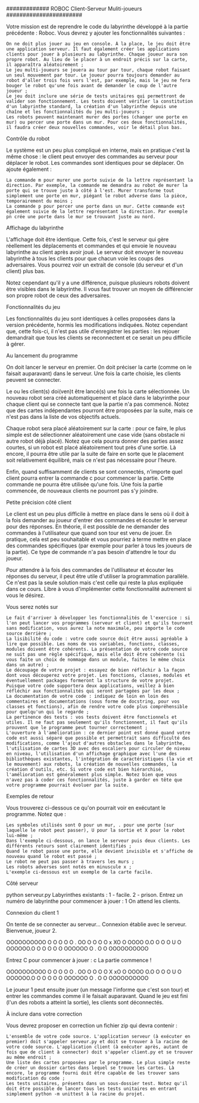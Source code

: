 ############# ROBOC Client-Serveur Muliti-joueurs #######################

Votre mission est de reprendre le code du labyrinthe développé à la partie précédente : Roboc. Vous devrez y ajouter les fonctionnalités suivantes :

    On ne doit plus jouer au jeu en console. À la place, le jeu doit être une application serveur. Il faut également créer les applications clients pour jouer à plusieurs au labyrinthe. Chaque joueur aura son propre robot. Au lieu de le placer à un endroit précis sur la carte, il apparaîtra aléatoirement ;
    Le jeu multi-joueurs se jouera au tour par tour, chaque robot faisant un seul mouvement par tour. Le joueur pourra toujours demander au robot d'aller trois fois vers l'est, par exemple, mais le jeu ne fera bouger le robot qu'une fois avant de demander le coup de l'autre joueur ;
    Le jeu doit inclure une série de tests unitaires qui permettront de valider son fonctionnement. Les tests doivent vérifier la constitution d'un labyrinthe standard, la création d'un labyrinthe depuis une chaîne et les fonctionnalités du jeu multi-joueurs ;
    Les robots peuvent maintenant murer des portes (changer une porte en mur) ou percer une porte dans un mur. Pour ces deux fonctionnalités, il faudra créer deux nouvelles commandes, voir le détail plus bas.

 
Contrôle du robot

Le système est un peu plus compliqué en interne, mais en pratique c'est la même chose : le client peut envoyer des commandes au serveur pour déplacer le robot. Les commandes sont identiques pour se déplacer. On ajoute également :

    La commande m pour murer une porte suivie de la lettre représentant la direction. Par exemple, la commande me demandra au robot de murer la porte qui se trouve juste à côté à l'est. Murer transforme tout simplement une porte en mur, piégant le robot adverse dans la pièce, temporairement du moins ;
    La commande p pour percer une porte dans un mur. Cette commande est également suivie de la lettre représentant la direction. Par exemple pn crée une porte dans le mur se trouvant juste au nord.

 
Affichage du labyrinthe

L'affichage doit être identique. Cette fois, c'est le serveur qui gère réellement les déplacements et commandes et qui envoie le nouveau labyrinthe au client après avoir joué. Le serveur doit envoyer le nouveau labyrinthe à tous les clients pour que chacun voie les coups des adversaires. Vous pourrez voir un extrait de console (du serveur et d'un client) plus bas.

Notez cependant qu'il y a une différence, puisque plusieurs robots doivent être visibles dans le labyrinthe. Il vous faut trouver un moyen de différencier son propre robot de ceux des adversaires.
 
Fonctionnalités du jeu

Les fonctionnalités du jeu sont identiques à celles proposées dans la version précédente, hormis les modifications indiquées. Notez cependant que, cette fois-ci, il n'est pas utile d'enregistrer les parties : les rejouer demandrait que tous les clients se reconnectent et ce serait un peu difficile à gérer.
 
Au lancement du programme

On doit lancer le serveur en premier. On doit préciser la carte (comme on le faisait auparavant) dans le serveur. Une fois la carte choisie, les clients peuvent se connecter.

Le ou les client(s) doi(ven)t être lancé(s) une fois la carte sélectionnée. Un nouveau robot sera créé automatiquement et placé dans le labyrinthe pour chaque client qui se connecte tant que la partie n'a pas commencé. Notez que des cartes indépendantes pourront être proposées par la suite, mais ce n'est pas dans la liste de vos objectifs actuels.

Chaque robot sera placé aléatoirement sur la carte : pour ce faire, le plus simple est de sélectionner aléatoirement une case vide (sans obstacle ni autre robot déjà placé). Notez que cela pourra donner des parties assez courtes, si un robot est placé aléatoirement tout près d'une sortie. Là encore, il pourra être utile par la suite de faire en sorte que le placement soit relativement équilibré, mais ce n'est pas nécessaire pour l'heure.

Enfin, quand suffisamment de clients se sont connectés, n'importe quel client pourra entrer la commande c pour commencer la partie. Cette commande ne pourra être utilisée qu'une fois. Une fois la partie commencée, de nouveaux clients ne pourront pas s'y joindre.
 
Petite précision côté client

Le client est un peu plus difficile à mettre en place dans le sens où il doit à la fois demander au joueur d'entrer des commandes et écouter le serveur pour des réponses. En théorie, il est possible de ne demander des commandes à l'utilisateur que quand son tour est venu de jouer. En pratique, cela est peu souhaitable et vous pourriez à terme mettre en place des commandes spécifiques (par exemple pour parler à tous les joueurs de la partie). Ce type de commande n'a pas besoin d'attendre le tour du joueur.

Pour attendre à la fois des commandes de l'utilisateur et écouter les réponses du serveur, il peut être utile d'utiliser la programmation parallèle. Ce n'est pas la seule solution mais c'est celle qui reste la plus expliquée dans ce cours. Libre à vous d'implémenter cette fonctionnalité autrement si vous le désirez.
 
Vous serez notés sur

    Le fait d'arriver à développer les fonctionnalités de l'exercice : si l'on peut lancer vos programmes (serveur et client) et qu'ils tournent sans modification, vous aurez la note maximale, peu importe le code source derrière ;
    La lisibilité du code : votre code source doit être aussi agréable à lire que possible. Les noms de vos variables, fonctions, classes, modules doivent être cohérents. La présentation de votre code source ne suit pas une règle spécifique, mais elle doit être cohérente (si vous faite un choix de nommage dans un module, faites le même choix dans un autre) ;
    Le découpage de votre projet : essayez de bien réfléchir à la façon dont vous découperez votre projet. Les fonctions, classes, modules et éventuellement packages formeront la structure de votre projet. Puisque votre code supportera deux applications, veillez à bien réfléchir aux fonctionnalités qui seront partagées par les deux ;
    La documentation de votre code : indiquez de loin en loin des commentaires et documentations (sous forme de docstring, pour vos classes et fonctions), afin de rendre votre code plus compréhensible pour quelqu'un qui le regarde ;
    La pertinence des tests : vos tests doivent être fonctionnels et utiles. Il ne faut pas seulement qu'ils fonctionnent, il faut qu'ils prouvent que le programme peut tourner correctement ;
    L'ouverture à l'amélioration : ce dernier point est donné quand votre code est aussi séparé que possible et permettrait sans difficulté des modifications, comme l'ajout d'autres obstacles dans le labyrinthe, l'utilisation de cartes 3D avec des escaliers pour circuler de niveau en niveau, l'utilisation d'un affichage graphique avec l'une des bibliothèques existantes, l'intégration de caractéristiques (la vie et le mouvement) aux robots, la création de nouvelles commandes, la création d'outils, etc. Si votre code est bien hiérarchisé, l'amélioration est généralement plus simple. Notez bien que vous n'avez pas à coder ces fonctionnalités, juste à garder en tête que votre programme pourrait évoluer par la suite.

 
Exemples de retour

Vous trouverez ci-dessous ce qu'on pourrait voir en exécutant le programme. Notez que :

    Les symboles utilisés sont O pour un mur, . pour une porte (sur laquelle le robot peut passer), U pour la sortie et X pour le robot lui-même ;
    Dans l'exemple ci-dessous, on lance le serveur puis deux clients. Les différents retours sont clairement identifiés ;
    Quand le robot passe une porte, elle devient invisible et s'affiche de nouveau quand le robot est passé ;
    Le robot ne peut pas passer à travers les murs ;
    Les robots adverses sont notés en minuscule x ;
    L'exemple ci-dessous est un exemple de la carte facile.

 

Côté serveur

python serveur.py
Labyrinthes existants :
  1 - facile.
  2 - prison.
Entrez un numéro de labyrinthe pour commencer à jouer : 1
On attend les clients.

Connexion du client 1

On tente de se connecter au serveur...
Connexion établie avec le serveur.
Bienvenue, joueur 2.

OOOOOOOOOO
O O    O O
O . OO   O
O O O x XO
O OOOO O.O
O O O    U
O OOOOOO.O
O O      O
O O OOOOOO
O . O    O
OOOOOOOOOO


Entrez C pour commencer à jouer :
c
La partie commence !

OOOOOOOOOO
O O    O O
O . OO   O
O O O X xO
O OOOO O.O
O O O    U
O OOOOOO.O
O O      O
O O OOOOOO
O . O    O
OOOOOOOOOO

Le joueur 1 peut ensuite jouer (un message l'informe que c'est son tour) et entrer les commandes comme il le faisait auparavant. Quand le jeu est fini (l'un des robots a atteint la sortie), les clients sont déconnectés.

 
À inclure dans votre correction

Vous devrez proposer en correction un fichier zip qui devra contenir :

    L'ensemble de votre code source. L'application serveur (à exécuter en premier) doit s'appeler serveur.py et doit se trouver à la racine de votre code source. L'application client (à exécuter après, autant de fois que de client à connecter) doit s'appeler client.py et se trouver au même endroit ;
    Une liste des cartes proposées par le programme. Le plus simple reste de créer un dossier cartes dans lequel se trouve les cartes. Là encore, le programme fourni doit être capable de les trouver sans modification du code ;
    Les tests unitaires, présents dans un sous-dossier test. Notez qu'il doit être possible de lancer tous les tests unitaires en entrant simplement python -m unittest à la racine du projet.
